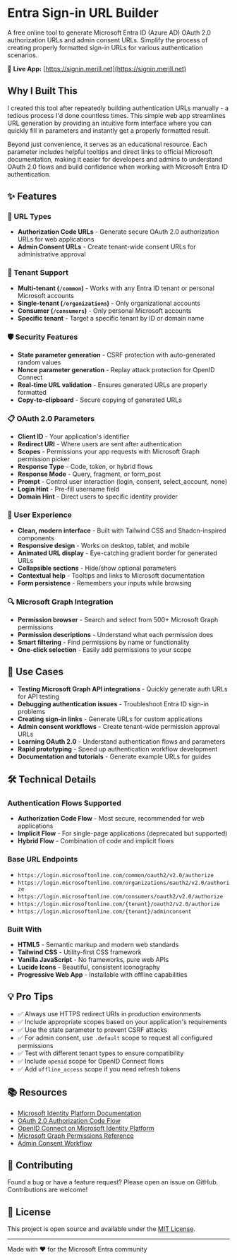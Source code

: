 # Entra Sign-in URL Builder

A free online tool to generate Microsoft Entra ID (Azure AD) OAuth 2.0 authorization URLs and admin consent URLs. Simplify the process of creating properly formatted sign-in URLs for various authentication scenarios.

🔗 **Live App:** [https://signin.merill.net](https://signin.merill.net)

## Why I Built This

I created this tool after repeatedly building authentication URLs manually - a tedious process I'd done countless times. This simple web app streamlines URL generation by providing an intuitive form interface where you can quickly fill in parameters and instantly get a properly formatted result.

Beyond just convenience, it serves as an educational resource. Each parameter includes helpful tooltips and direct links to official Microsoft documentation, making it easier for developers and admins to understand OAuth 2.0 flows and build confidence when working with Microsoft Entra ID authentication.

## ✨ Features

### 🎯 URL Types

- **Authorization Code URLs** - Generate secure OAuth 2.0 authorization URLs for web applications
- **Admin Consent URLs** - Create tenant-wide consent URLs for administrative approval

### 🏢 Tenant Support

- **Multi-tenant (`/common`)** - Works with any Entra ID tenant or personal Microsoft accounts
- **Single-tenant (`/organizations`)** - Only organizational accounts
- **Consumer (`/consumers`)** - Only personal Microsoft accounts
- **Specific tenant** - Target a specific tenant by ID or domain name

### 🛡️ Security Features

- **State parameter generation** - CSRF protection with auto-generated random values
- **Nonce parameter generation** - Replay attack protection for OpenID Connect
- **Real-time URL validation** - Ensures generated URLs are properly formatted
- **Copy-to-clipboard** - Secure copying of generated URLs

### 📋 OAuth 2.0 Parameters

- **Client ID** - Your application's identifier
- **Redirect URI** - Where users are sent after authentication
- **Scopes** - Permissions your app requests with Microsoft Graph permission picker
- **Response Type** - Code, token, or hybrid flows
- **Response Mode** - Query, fragment, or form_post
- **Prompt** - Control user interaction (login, consent, select_account, none)
- **Login Hint** - Pre-fill username field
- **Domain Hint** - Direct users to specific identity provider

### 🎨 User Experience

- **Clean, modern interface** - Built with Tailwind CSS and Shadcn-inspired components
- **Responsive design** - Works on desktop, tablet, and mobile
- **Animated URL display** - Eye-catching gradient border for generated URLs
- **Collapsible sections** - Hide/show optional parameters
- **Contextual help** - Tooltips and links to Microsoft documentation
- **Form persistence** - Remembers your inputs while browsing

### 🔍 Microsoft Graph Integration

- **Permission browser** - Search and select from 500+ Microsoft Graph permissions
- **Permission descriptions** - Understand what each permission does
- **Smart filtering** - Find permissions by name or functionality
- **One-click selection** - Easily add permissions to your scope

## 🚀 Use Cases

- **Testing Microsoft Graph API integrations** - Quickly generate auth URLs for API testing
- **Debugging authentication issues** - Troubleshoot Entra ID sign-in problems
- **Creating sign-in links** - Generate URLs for custom applications
- **Admin consent workflows** - Create tenant-wide permission approval URLs
- **Learning OAuth 2.0** - Understand authentication flows and parameters
- **Rapid prototyping** - Speed up authentication workflow development
- **Documentation and tutorials** - Generate example URLs for guides

## 🛠️ Technical Details

### Authentication Flows Supported

- **Authorization Code Flow** - Most secure, recommended for web applications
- **Implicit Flow** - For single-page applications (deprecated but supported)
- **Hybrid Flow** - Combination of code and implicit flows

### Base URL Endpoints

- `https://login.microsoftonline.com/common/oauth2/v2.0/authorize`
- `https://login.microsoftonline.com/organizations/oauth2/v2.0/authorize`
- `https://login.microsoftonline.com/consumers/oauth2/v2.0/authorize`
- `https://login.microsoftonline.com/{tenant}/oauth2/v2.0/authorize`
- `https://login.microsoftonline.com/{tenant}/adminconsent`

### Built With

- **HTML5** - Semantic markup and modern web standards
- **Tailwind CSS** - Utility-first CSS framework
- **Vanilla JavaScript** - No frameworks, pure web APIs
- **Lucide Icons** - Beautiful, consistent iconography
- **Progressive Web App** - Installable with offline capabilities

## 💡 Pro Tips

- ✅ Always use HTTPS redirect URIs in production environments
- ✅ Include appropriate scopes based on your application's requirements  
- ✅ Use the state parameter to prevent CSRF attacks
- ✅ For admin consent, use `.default` scope to request all configured permissions
- ✅ Test with different tenant types to ensure compatibility
- ✅ Include `openid` scope for OpenID Connect flows
- ✅ Add `offline_access` scope if you need refresh tokens

## 📚 Resources

- [Microsoft Identity Platform Documentation](https://learn.microsoft.com/azure/active-directory/develop/)
- [OAuth 2.0 Authorization Code Flow](https://learn.microsoft.com/azure/active-directory/develop/v2-oauth2-auth-code-flow)
- [OpenID Connect on Microsoft Identity Platform](https://learn.microsoft.com/azure/active-directory/develop/v2-protocols-oidc)
- [Microsoft Graph Permissions Reference](https://learn.microsoft.com/graph/permissions-reference)
- [Admin Consent Workflow](https://learn.microsoft.com/azure/active-directory/develop/v2-admin-consent)

## 🤝 Contributing

Found a bug or have a feature request? Please open an issue on GitHub. Contributions are welcome!

## 📄 License

This project is open source and available under the [MIT License](LICENSE).

---

Made with ❤️ for the Microsoft Entra community
